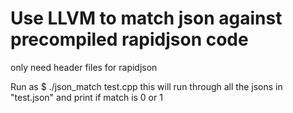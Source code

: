 
# Use LLVM to match json against precompiled rapidjson code

only need header files for rapidjson

Run as
$ ./json_match test.cpp
this will run through all the jsons in "test.json" and print if match is 0 or 1
